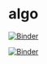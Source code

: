 # algo
[![Binder](https://mybinder.org/badge_logo.svg)](https://mybinder.org/v2/gh/dallelSana/algo/main?filepath=n_reines.ipynb)

[![Binder](https://mybinder.org/badge_logo.svg)](https://mybinder.org/v2/gh/dallelSana/algo/main?filepath=tri_algo.ipynb)
